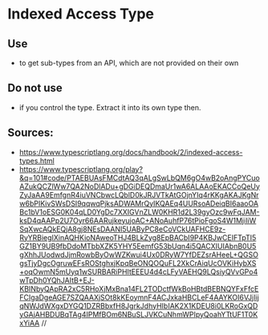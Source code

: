 # Indexed Access Type

## Use
- to get sub-types from an API, which are not provided on their own

## Do not use
- if you control the type. Extract it into its own type then.

## Sources:
- https://www.typescriptlang.org/docs/handbook/2/indexed-access-types.html
- https://www.typescriptlang.org/play?&q=101#code/PTAEBUAsFMCdtAQ3qALgSwLbQM6gO4wB2oAngPYCuoAZukQCZlWw7QA2NoDlADu+gDGiDEQDmaUr1wA6ALAAoEKACCoQeUyZyJaAA9EmfgnR4iuVNCbwcLQblD0kJRJVTkAtGOjnYIq4rKKgAKAJKgNrw6bPIKivSWsDSI9qqwqPjksADWAMrQyIKQAEq4UURsoADeiqBI6aaoOABc1bV1oESG0K04qLD0YgDc7XXIGVnZLW0KHR1d2L39gyOzc9wFqJAM-ksD4qAAPp2U7Oyr66AARujkeyujoAC+ANoAuhfP76tPioFgoS4W1MjiIiWSqXwcAQkEQjA8gj8NEsDAANI5UAByPC8eCoVCkUAFHCE9z-RyYRBiegIXinAQHKioNAweoTHJ4BLkZyg8EpBACbI9P4KBJwCEIFTpTI5GZ1BY9UB9fbDdoMTbbXZK5YHY5EemfG53bUqn4i5QACXIUIAbnB0U5gXhhJUodwdJjmRowbByOwWZKwui4Ux0DRyW7YfDEZsrAHeeL+QGSOgsTjyDgcOgruwEFsROStghxjKpqBeONQOQuFL2XkCrAiqUcOVKiHybXS+oqOwmN5mUyq1wSURBARiPHItEEEU4d4cLFyVAEHQ9LQsiyQVvGPo4wTpDh0YQhJAItB+EJ-KBINbyQApRA2xC5RHoXjMxBna14FL2TODctfWkBoHBtdBEBNQYFxFfcEFCIgaDgeAGE7SZQAAXjSOt8kKEoymnF4ACJxkaHBCLeF4AAYKOI6VJjIijqNWJdWXgxDYGQ1DZRBbxfH8JgrkJdhyHIbIAK2X1KDEU8i0LKRoGxQDyGAjAHBDUBqTAg4IPMfBOm6NBuSLJVKCuNhmWPIpyQoahYTtUF1T0KxYiAA
//